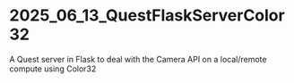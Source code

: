 # 2025_06_13_QuestFlaskServerColor32
A Quest server in Flask to deal with the Camera API on a local/remote compute  using Color32
